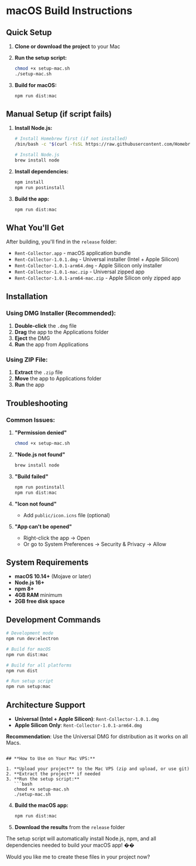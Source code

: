 # macOS Build Instructions

## Quick Setup

1. **Clone or download the project** to your Mac
2. **Run the setup script:**
   ```bash
   chmod +x setup-mac.sh
   ./setup-mac.sh
   ```

3. **Build for macOS:**
   ```bash
   npm run dist:mac
   ```

## Manual Setup (if script fails)

1. **Install Node.js:**
   ```bash
   # Install Homebrew first (if not installed)
   /bin/bash -c "$(curl -fsSL https://raw.githubusercontent.com/Homebrew/install/HEAD/install.sh)"
   
   # Install Node.js
   brew install node
   ```

2. **Install dependencies:**
   ```bash
   npm install
   npm run postinstall
   ```

3. **Build the app:**
   ```bash
   npm run dist:mac
   ```

## What You'll Get

After building, you'll find in the `release` folder:
- `Rent-Collector.app` - macOS application bundle
- `Rent-Collector-1.0.1.dmg` - Universal installer (Intel + Apple Silicon)
- `Rent-Collector-1.0.1-arm64.dmg` - Apple Silicon only installer
- `Rent-Collector-1.0.1-mac.zip` - Universal zipped app
- `Rent-Collector-1.0.1-arm64-mac.zip` - Apple Silicon only zipped app

## Installation

### Using DMG Installer (Recommended):
1. **Double-click** the `.dmg` file
2. **Drag** the app to the Applications folder
3. **Eject** the DMG
4. **Run** the app from Applications

### Using ZIP File:
1. **Extract** the `.zip` file
2. **Move** the app to Applications folder
3. **Run** the app

## Troubleshooting

### Common Issues:

1. **"Permission denied"**
   ```bash
   chmod +x setup-mac.sh
   ```

2. **"Node.js not found"**
   ```bash
   brew install node
   ```

3. **"Build failed"**
   ```bash
   npm run postinstall
   npm run dist:mac
   ```

4. **"Icon not found"**
   - Add `public/icon.icns` file (optional)

5. **"App can't be opened"**
   - Right-click the app → Open
   - Or go to System Preferences → Security & Privacy → Allow

## System Requirements

- **macOS 10.14+** (Mojave or later)
- **Node.js 16+**
- **npm 8+**
- **4GB RAM** minimum
- **2GB free disk space**

## Development Commands

```bash
# Development mode
npm run dev:electron

# Build for macOS
npm run dist:mac

# Build for all platforms
npm run dist

# Run setup script
npm run setup:mac
```

## Architecture Support

- **Universal (Intel + Apple Silicon)**: `Rent-Collector-1.0.1.dmg`
- **Apple Silicon Only**: `Rent-Collector-1.0.1-arm64.dmg`

**Recommendation**: Use the Universal DMG for distribution as it works on all Macs.
```

## **How to Use on Your Mac VPS:**

1. **Upload your project** to the Mac VPS (zip and upload, or use git)
2. **Extract the project** if needed
3. **Run the setup script:**
   ```bash
   chmod +x setup-mac.sh
   ./setup-mac.sh
   ```
4. **Build the macOS app:**
   ```bash
   npm run dist:mac
   ```
5. **Download the results** from the `release` folder

The setup script will automatically install Node.js, npm, and all dependencies needed to build your macOS app! ��

Would you like me to create these files in your project now?